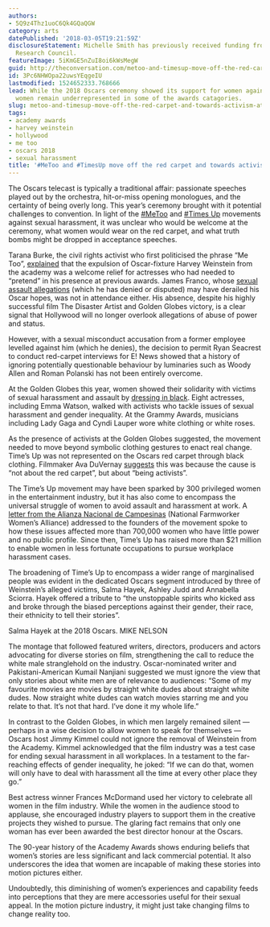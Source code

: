 ```yaml
---
authors:
- 5Q9z4Thz1uoC6Qk4GQaQGW
category: arts
datePublished: '2018-03-05T19:21:59Z'
disclosureStatement: Michelle Smith has previously received funding from the Australian
  Research Council.
featureImage: 5iKmGE5nZuI8oi6kWsMegW
guid: http://theconversation.com/metoo-and-timesup-move-off-the-red-carpet-and-towards-activism-at-2018-oscars-92723
id: 3Pc6NHWOpa22uwsYEqgeIU
lastmodified: 1524652333.768666
lead: While the 2018 Oscars ceremony showed its support for women against sexual harassment,
  women remain underrepresented in some of the awards catagories.
slug: metoo-and-timesup-move-off-the-red-carpet-and-towards-activism-at-2018-oscars
tags:
- academy awards
- harvey weinstein
- hollywood
- me too
- oscars 2018
- sexual harassment
title: '#MeToo and #TimesUp move off the red carpet and towards activism at 2018 Oscars'
---
```

The Oscars telecast is typically a traditional affair: passionate speeches played out by the orchestra, hit-or-miss opening monologues, and the certainty of being overly long. This year’s ceremony brought with it potential challenges to convention. In light of the [#MeToo](https://metoomvmt.org/) and [#Times Up](https://www.timesupnow.com/) movements against sexual harassment, it was unclear who would be welcome at the ceremony, what women would wear on the red carpet, and what truth bombs might be dropped in acceptance speeches.

Tarana Burke, the civil rights activist who first politicised the phrase “Me Too”, [explained](https://www.theguardian.com/film/2018/mar/04/metoo-founder-calls-for-ryan-seacrest-to-be-dropped-from-oscars-2018-red-carpet) that the expulsion of Oscar-fixture Harvey Weinstein from the academy was a welcome relief for actresses who had needed to “pretend” in his presence at previous awards. James Franco, whose [sexual assault allegations](https://www.elitedaily.com/p/is-james-franco-at-the-2018-oscars-the-actors-been-keeping-a-low-profile-8363010) (which he has denied or disputed) may have derailed his Oscar hopes, was not in attendance either. His absence, despite his highly successful film The Disaster Artist and Golden Globes victory, is a clear signal that Hollywood will no longer overlook allegations of abuse of power and status.

However, with a sexual misconduct accusation from a former employee levelled against him (which he denies), the decision to permit Ryan Seacrest to conduct red-carpet interviews for E! News showed that a history of ignoring potentially questionable behaviour by luminaries such as Woody Allen and Roman Polanski has not been entirely overcome.

At the Golden Globes this year, women showed their solidarity with victims of sexual harassment and assault by [dressing in black](http://www.vogue.co.uk/article/black-dresses-at-the-2018-golden-globes). Eight actresses, including Emma Watson, walked with activists who tackle issues of sexual harassment and gender inequality. At the Grammy Awards, musicians including Lady Gaga and Cyndi Lauper wore white clothing or white roses.

As the presence of activists at the Golden Globes suggested, the movement needed to move beyond symbolic clothing gestures to enact real change. Time’s Up was not represented on the Oscars red carpet through black clothing. Filmmaker Ava DuVernay [suggests](https://edition.cnn.com/2018/03/02/entertainment/times-up-oscars/index.html) this was because the cause is “not about the red carpet”, but about “being activists”.

The Time’s Up movement may have been sparked by 300 privileged women in the entertainment industry, but it has also come to encompass the universal struggle of women to avoid assault and harassment at work. A [letter from the Alianza Nacional de Campesinas](http://time.com/5018813/farmworkers-solidarity-hollywood-sexual-assault/) (National Farmworker Women’s Alliance) addressed to the founders of the movement spoke to how these issues affected more than 700,000 women who have little power and no public profile. Since then, Time’s Up has raised more than $21 million to enable women in less fortunate occupations to pursue workplace harassment cases.

The broadening of Time’s Up to encompass a wider range of marginalised people was evident in the dedicated Oscars segment introduced by three of Weinstein’s alleged victims, Salma Hayek, Ashley Judd and Annabella Sciorra. Hayek offered a tribute to “the unstoppable spirits who kicked ass and broke through the biased perceptions against their gender, their race, their ethnicity to tell their stories”.

[](https://images.theconversation.com/files/208870/original/file-20180305-65533-1u4dsyf.jpg?ixlib=rb-1.1.0&q=45&auto=format&w=1000&fit=clip) Salma Hayek at the 2018 Oscars. MIKE NELSON

The montage that followed featured writers, directors, producers and actors advocating for diverse stories on film, strengthening the call to reduce the white male stranglehold on the industry. Oscar-nominated writer and Pakistani-American Kumail Nanjiani suggested we must ignore the view that only stories about white men are of relevance to audiences: “Some of my favourite movies are movies by straight white dudes about straight white dudes. Now straight white dudes can watch movies starring me and you relate to that. It’s not that hard. I’ve done it my whole life.”

In contrast to the Golden Globes, in which men largely remained silent — perhaps in a wise decision to allow women to speak for themselves — Oscars host Jimmy Kimmel could not ignore the removal of Weinstein from the Academy. Kimmel acknowledged that the film industry was a test case for ending sexual harassment in all workplaces. In a testament to the far-reaching effects of gender inequality, he joked: “If we can do that, women will only have to deal with harassment all the time at every other place they go.”

Best actress winner Frances McDormand used her victory to celebrate all women in the film industry. While the women in the audience stood to applause, she encouraged industry players to support them in the creative projects they wished to pursue. The glaring fact remains that only one woman has ever been awarded the best director honour at the Oscars.

The 90-year history of the Academy Awards shows enduring beliefs that women’s stories are less significant and lack commercial potential. It also underscores the idea that women are incapable of making these stories into motion pictures either.

Undoubtedly, this diminishing of women’s experiences and capability feeds into perceptions that they are mere accessories useful for their sexual appeal. In the motion picture industry, it might just take changing films to change reality too.